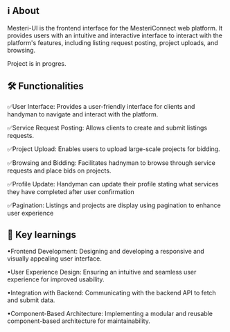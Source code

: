 ## ℹ️ About
Mesteri-UI is the frontend interface for the MesteriConnect web platform. It provides users with an intuitive and interactive interface to interact with the platform's features, including listing request posting, project uploads, and browsing.

Project is in progres.

## 🛠️ Functionalities
✅User Interface: Provides a user-friendly interface for clients and handyman to navigate and interact with the platform.

✅Service Request Posting: Allows clients to create and submit listings requests.

✅Project Upload: Enables users to upload large-scale projects for bidding.

✅Browsing and Bidding: Facilitates hadnyman to browse through service requests and place bids on projects.

✅Profile Update: Handyman can update their profile stating what services they have completed after user confirmation

✅Pagination: Listings and projects are display using pagination to enhance user experience

## 🧠 Key learnings
•Frontend Development: Designing and developing a responsive and visually appealing user interface.

•User Experience Design: Ensuring an intuitive and seamless user experience for improved usability.

•Integration with Backend: Communicating with the backend API to fetch and submit data.

•Component-Based Architecture: Implementing a modular and reusable component-based architecture for maintainability.
